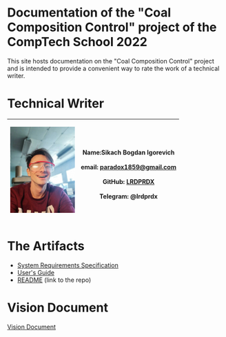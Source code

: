 # Documentation of the "Coal Composition Control" project of the CompTech School 2022

This site hosts documentation on the "Coal Composition Control" project and is intended to provide a convenient way to rate the
work of a technical writer.

# Technical Writer

|<p float="center"><img src="diagrams/bogdan.png" width="150px;"/>|<br>Name:Sikach Bogdan Igorevich</br><br>email: paradox1859@gmail.com</br><br>GitHub: [LRDPRDX](https://github.com/LRDPRDX)</br><br>Telegram: @lrdprdx</br>|
| :---: |:---: |

# The Artifacts

* [System Requirements Specification](srs/srs.md)
* [User's Guide](users_guide/users_numbered.md)
* [README](https://github.com/comptech-winter-school/coal-composition-control) (link to the repo)

# Vision Document

[Vision Document](vision_document/vision_numbered.md)
